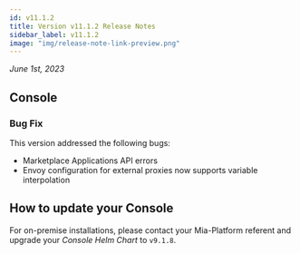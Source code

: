 ```yaml
---
id: v11.1.2
title: Version v11.1.2 Release Notes
sidebar_label: v11.1.2
image: "img/release-note-link-preview.png"
---
```


_June 1st, 2023_

## Console

### Bug Fix

This version addressed the following bugs:

* Marketplace Applications API errors
* Envoy configuration for external proxies now supports variable interpolation

## How to update your Console

For on-premise installations, please contact your Mia-Platform referent and upgrade your _Console Helm Chart_ to `v9.1.8`.
